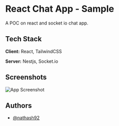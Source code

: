 
# React Chat App - Sample

A POC on react and socket io chat app.


## Tech Stack

**Client:** React, TailwindCSS

**Server:** Nestjs, Socket.io


## Screenshots

![App Screenshot](https://github.com/nathash92/react-chat-app/screenshots)


## Authors

- [@nathash92](https://www.github.com/nathash92)

